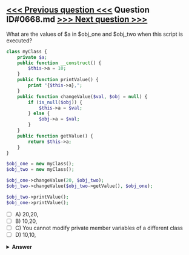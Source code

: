 [<<< Previous question <<<](0667.md)   Question ID#0668.md   [>>> Next question >>>](0669.md)
---

What are the values of $a in $obj_one and $obj_two when this script is executed?
```php
class myClass {
    private $a;
    public function __construct() {
        $this->a = 10;
    }
    public function printValue() {
        print "{$this->a},";
    }
    public function changeValue($val, $obj = null) {
        if (is_null($obj)) {
            $this->a = $val;
        } else {
            $obj->a = $val;
        }
    }
    public function getValue() {
        return $this->a;
    }
}

$obj_one = new myClass();
$obj_two = new myClass();

$obj_one->changeValue(20, $obj_two);
$obj_two->changeValue($obj_two->getValue(), $obj_one);

$obj_two->printValue();
$obj_one->printValue();
```

- [ ] A) 20,20,
- [ ] B) 10,20,
- [ ] C) You cannot modify private member variables of a different class
- [ ] D) 10,10,

<details><summary><b>Answer</b></summary>
<p>
  Answer: <strong>A</strong>
</p>
</details>
